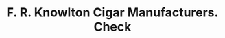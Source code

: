 ---
doi: 10.7916/D80G4X4B
date_other: '1900'
date_other_textual: 1900-1909
form: printed ephemera
genre:
- Checks (bank checks)
name:
- F. R. Knowlton Cigar Manufacturers
object_in_context_url: https://biggert.cul.columbia.edu/items/view/ave_biggert_00517
subject_hierarchical_geographic:
- West Acton, Massachusetts, United States
subject_name:
- F. R. Knowlton Cigar Manufacturers
title: F. R. Knowlton Cigar Manufacturers. Check
sort_title: F. R. Knowlton Cigar Manufacturers. Check
call_number: ave_biggert_00517
coordinates:
- 42.485,-71.43333333333334
pid: ave_biggert_00517
identifiers: ave_biggert_00517
permalink: /biggert/ave_biggert_00517/
layout: iiif-image-page
---